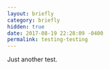 ```yaml
---
layout: briefly
category: briefly
hidden: true
date: 2017-08-19 22:28:09 -0400
permalink: testing-testing
---
```


Just another test.